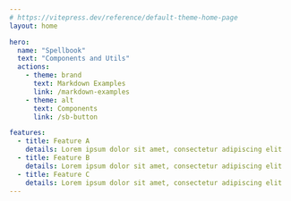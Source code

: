 ```yaml
---
# https://vitepress.dev/reference/default-theme-home-page
layout: home

hero:
  name: "Spellbook"
  text: "Components and Utils"
  actions:
    - theme: brand
      text: Markdown Examples
      link: /markdown-examples
    - theme: alt
      text: Components
      link: /sb-button

features:
  - title: Feature A
    details: Lorem ipsum dolor sit amet, consectetur adipiscing elit
  - title: Feature B
    details: Lorem ipsum dolor sit amet, consectetur adipiscing elit
  - title: Feature C
    details: Lorem ipsum dolor sit amet, consectetur adipiscing elit
---
```


